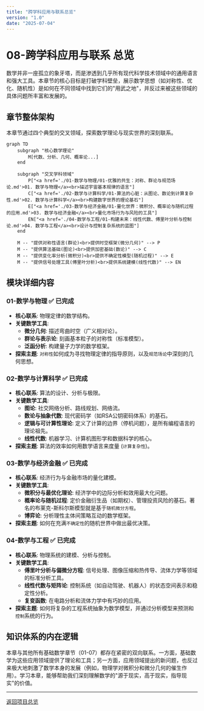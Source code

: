```yaml
---
title: "跨学科应用与联系总览"
version: "1.0"
date: "2025-07-04"
---
```


# 08-跨学科应用与联系 总览

数学并非一座孤立的象牙塔，而是渗透到几乎所有现代科学技术领域中的通用语言和强大工具。本章节的核心目标是打破学科壁垒，展示数学思想（如对称性、优化、随机性）是如何在不同领域中找到它们的"用武之地"，并反过来被这些领域的具体问题所丰富和发展的。

## 章节整体架构

本章节通过四个典型的交叉领域，探索数学理论与现实世界的深刻联系。

```mermaid
graph TD
    subgraph "核心数学理论"
        M[代数、分析、几何、概率论...]
    end

    subgraph "交叉学科领域"
        P["<a href='./01-数学与物理/01-优雅的共生：对称、群论与规范场论.md'>01. 数学与物理</a><br>描述宇宙基本规律的语言"]
        C["<a href='./02-数学与计算科学/01-算法的心脏：从图论、数论到计算复杂性.md'>02. 数学与计算科学</a><br>构建数字世界的理论基石"]
        E["<a href='./03-数学与经济金融/01-量化世界：微积分、概率论与随机过程的应用.md'>03. 数学与经济金融</a><br>量化市场行为与风险的工具"]
        EN["<a href='./04-数学与工程/01-构建未来：线性代数、傅里叶分析与控制论.md'>04. 数学与工程</a><br>设计与控制复杂系统的蓝图"]
    end

    M -- "提供对称性语言(群论)<br>提供时空框架(微分几何)" --> P
    M -- "提供算法基础(图论)<br>提供加密基础(数论)" --> C
    M -- "提供变化率分析(微积分)<br>提供不确定性模型(随机过程)" --> E
    M -- "提供信号处理工具(傅里叶分析)<br>提供系统建模(线性代数)" --> EN

```

## 模块详细内容

### 01-数学与物理 ✅ **已完成**

-   **核心联系**: 物理定律的数学结构。
-   **关键数学工具**:
    -   **微分几何**: 描述弯曲时空（广义相对论）。
    -   **群论与表示论**: 刻画基本粒子的对称性（标准模型）。
    -   **泛函分析**: 构建量子力学的数学框架。
-   **探索主题**: `对称性`如何成为寻找物理定律的指导原则，以及`规范场论`中深刻的几何思想。

### 02-数学与计算科学 ✅ **已完成**

-   **核心联系**: 算法的设计、分析与极限。
-   **关键数学工具**:
    -   **图论**: 社交网络分析、路线规划、网络流。
    -   **数论与抽象代数**: 现代密码学（如RSA公钥密码体系）的基石。
    -   **逻辑与可计算性理论**: 定义了计算的边界（停机问题），是所有编程语言的理论祖先。
    -   **线性代数**: 机器学习、计算机图形学和数据科学的核心。
-   **探索主题**: 算法的效率如何用数学语言来度量 (`计算复杂性`)。

### 03-数学与经济金融 ✅ **已完成**

-   **核心联系**: 经济行为与金融市场的量化建模。
-   **关键数学工具**:
    -   **微积分与最优化理论**: 经济学中的边际分析和效用最大化问题。
    -   **概率论与随机过程**: 定价金融衍生品（如期权）、管理投资风险的基石。著名的布莱克-斯科尔斯模型就是基于`随机微分方程`。
    -   **博弈论**: 分析理性主体间策略互动的数学框架。
-   **探索主题**: 如何在充满`不确定性`的随机世界中做出最优决策。

### 04-数学与工程 ✅ **已完成**

-   **核心联系**: 物理系统的建模、分析与控制。
-   **关键数学工具**:
    -   **傅里叶分析与偏微分方程**: 信号处理、图像压缩和热传导、流体力学等领域的标准分析工具。
    -   **线性代数与矩阵论**: 控制系统（如自动驾驶、机器人）的状态空间表示和稳定性分析。
    -   **复变函数**: 在电路分析和流体力学中有巧妙的应用。
-   **探索主题**: 如何将复杂的工程系统抽象为数学模型，并通过分析模型来预测和`控制`系统的行为。

## 知识体系的内在逻辑

本章与其他所有基础数学章节（01-07）都存在紧密的双向联系。一方面，基础数学为这些应用领域提供了理论和工具；另一方面，应用领域提出的新问题，也反过来极大地刺激了数学本身的发展（例如，物理学对微积分和微分几何的催生作用）。学习本章，能够帮助我们深刻理解数学的"源于现实，高于现实，指导现实"的价值。

---
[返回项目总览](../09-项目总览/00-项目总览.md)